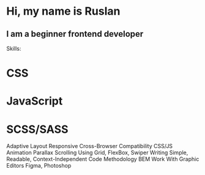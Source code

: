 # Hi, my name is Ruslan
##   I am a beginner frontend developer 



Skills: 
# CSS
# JavaScript
# SCSS/SASS
Adaptive Layout
Responsive
Cross-Browser Compatibility
CSS/JS Animation
Parallax Scrolling
Using Grid, FlexBox, Swiper
Writing Simple, Readable, Context-Independent Code
Methodology BEM
Work With Graphic Editors Figma, Photoshop






